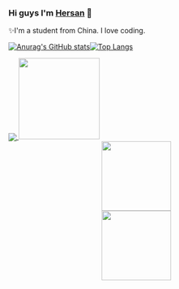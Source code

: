 ### Hi guys I'm [Hersan](https://github.com/HersanKuang/HersanKuang) 👋

✨I'm a student from China. I love coding.

<!--
**HersanKuang/HersanKuang** is a ✨ _special_ ✨ repository because its `README.md` (this file) appears on your GitHub profile.

Here are some ideas to get you started:

- 🔭 I’m currently working on ...
- 🌱 I’m currently learning ...
- 👯 I’m looking to collaborate on ...
- 🤔 I’m looking for help with ...
- 💬 Ask me about ...
- 📫 How to reach me: ...
- 😄 Pronouns: ...
- ⚡ Fun fact: ...
-->
[![Anurag's GitHub stats](https://github-readme-stats.vercel.app/api?username=HersanKuang&count_private=true&show_icons=true&theme=radical)](https://github.com/anuraghazra/github-readme-stats)[![Top Langs](https://github-readme-stats.vercel.app/api/top-langs/?username=HersanKuang&layout=compact&theme=radical)](https://github.com/anuraghazra/github-readme-stats)

<a href="https://github.com/HersanKuang">
  <img align="center" src="https://github-readme-stats.vercel.app/api?username=HersanKuang&show_icons=trueline_height=21&text_color=000&icon_color=000&bg_color=0,ea6161,ffc64d,fffc4d,52fa5a&theme=graywhite" />
</a>
<a href="https://github.com/HersanKuang">
  <img height="160px" src="https://github-readme-stats.vercel.app/api/top-langs/?username=HersanKuang&layout=compact&theme=radical" />
</a>

<div align="center"> 
  <img height="137px" src="https://github-readme-stats.vercel.app/api?username=HersanKuang&show_icons=trueline_height=21&text_color=000&icon_color=000&bg_color=0,ea6161,ffc64d,fffc4d,52fa5a&theme=graywhite" />
</div>
<div align="center"> 
  <img height="137px" src="https://github-readme-stats.vercel.app/api/top-langs/?username=HersanKuang&layout=compactline_height=21&text_color=000&icon_color=000&bg_color=0,ea6161,ffc64d,fffc4d,52fa5a&theme=graywhite" />
</div>
